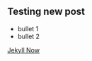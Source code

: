 ## Testing new post  

- bullet 1
- bullet 2

[Jekyll Now](http://github.com/barryclark/jekyll-now/)
